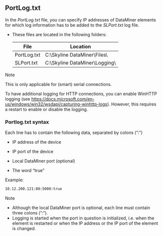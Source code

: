 ## PortLog.txt

In the *PortLog.txt* file, you can specify IP addresses of DataMiner elements for which log information has to be added to the *SLPort.txt* log file.

- These files are located in the following folders:

    | File      | Location                         |
    |-------------|----------------------------------|
    | PortLog.txt | C:\\Skyline DataMiner\\Files\\   |
    | SLPort.txt  | C:\\Skyline DataMiner\\Logging\\ |

> [!NOTE]
> This is only applicable for (smart) serial connections.
>
> To have additional logging for HTTP connections, you can enable WinHTTP logging (see <https://docs.microsoft.com/en-us/windows/win32/wsdapi/capturing-winhttp-logs>). However, this requires a restart to enable or disable the logging.

### Portlog.txt syntax

Each line has to contain the following data, separated by colons (”:”)

- IP address of the device

- IP port of the device

- Local DataMiner port (optional)

- The word “true”

Example:

```txt
10.12.200.121:80:5000:true
```

> [!NOTE]
> - Although the local DataMiner port is optional, each line must contain three colons (”:”).
> - Logging is started when the port in question is initialized, i.e. when the element is restarted or when the IP address or the IP port of the element is changed.
>
